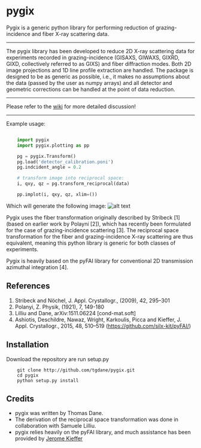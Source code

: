 pygix
====

Pygix is a generic python library for performing reduction of 
grazing-incidence and fiber X-ray scattering data.

----

The pygix library has been developed to reduce 2D X-ray scattering data for
experiments recorded in grazing-incidence (GISAXS, GIWAXS, GIXRD, GIXD,
collectively referred to as GIXS) and fiber diffraction modes. Both 2D image
projections and 1D line profile extraction are handled. The package is designed
to be as generic as possible, i.e., it makes no assumptions about the data
(passed by the user as numpy arrays) and all detector and geometric corrections
can be handled at the point of data reduction.

----

Please refer to the [wiki](https://github.com/tgdane/pygix/wiki>) for more
detailed discussion!

----

Example usage:

```python

    import pygix
    import pygix.plotting as pp

    pg = pygix.Transform()
    pg.load('detector_calibration.poni')
    pg.indcident_angle = 0.2

    # transform image into reciprocal space:
    i, qxy, qz = pg.transform_reciprocal(data)

    pp.implot(i, qxy, qz, xlim=())
```

Which will generate the following image:
![alt text](http://i.imgur.com/Wvy8Efh.png "Example transformed image")


Pygix uses the fiber transformation originally described by Stribeck [1] (based
on earlier work by Polayni [2]), which has recently been formulated for the case
of grazing-incidence scattering [3]. The reciprocal space transformation for the
fiber and grazing-incidence X-ray scattering are thus equivalent, meaning this
python library is generic for both classes of experiments.

Pygix is heavily based on the pyFAI library for conventional 2D transmission
azimuthal integration [4].


References
----
1.    Stribeck and Nöchel, J. Appl. Crystallogr., (2009), 42, 295–301
2.    Polanyi, Z. Physik, (1921), 7, 149-180
3.    Lilliu and Dane, 	arXiv:1511.06224 [cond-mat.soft]
4.    Ashiotis, Deschildre, Nawaz, Wright, Karkoulis,
      Picca and Kieffer, J. Appl. Crystallogr., 2015, 48, 510–519
      (https://github.com/silx-kit/pyFAI/)

Installation
----
Download the repository are run setup.py
```
    git clone http://github.com/tgdane/pygix.git
    cd pygix
    python setup.py install
```

Credits
----
* pygix was written by Thomas Dane.
* The derivation of the reciprocal space transformation was done in collaboration with Samuele Lilliu.
* pygix relies heavily on the pyFAI library, and much assistance has been provided by [Jerome Kieffer](https://github.com/kif)